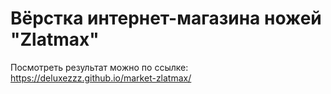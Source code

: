 # Вёрстка интернет-магазина ножей "Zlatmax"

Посмотреть результат можно по ссылке: https://deluxezzz.github.io/market-zlatmax/
